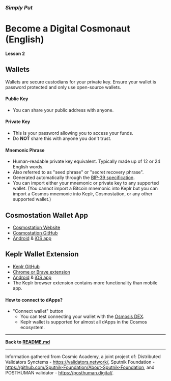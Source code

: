 ### ___Simply Put___
# **Become a Digital Cosmonaut (English)**  
**Lesson 2**

## Wallets
Wallets are secure custodians for your private key. Ensure your wallet is password protected and only use open-source wallets.

#### Public Key
- You can share your public address with anyone.

#### Private Key
- This is your password allowing you to access your funds.
- Do **NOT** share this with anyone you don't trust.

#### Mnemonic Phrase
- Human-readable private key equivalent. Typically made up of 12 or 24 English words.
- Also referred to as "seed phrase" or "secret recovery phrase".
- Generated automatically through the [BIP-39 specification](https://github.com/bitcoin/bips/blob/master/bip-0039.mediawiki).
- You can import either your mnemonic or private key to any supported wallet. (You cannot import a Bitcoin mnemonic into Keplr but you can import a Cosmos mnemonic into Keplr, Cosmostation, or any other supported wallet.)


## Cosmostation Wallet App
- [Cosmostation Website](https://cosmostation.io)
- [Cosmostation GitHub](https://github.com/cosmostation)
- [Android](https://play.google.com/store/apps/details?id=wannabit.io.cosmostaion) & [iOS app](https://apps.apple.com/app/cosmostation/id1459830339)


<!-- One Mnemonic - Unlimited addresses ([Learn more](https://medium.com/cosmostation/mnemonic-phrase-hd-wallets-simplified-12b54f9e5031))

You can use the same Private Key / Mnemonic for different Cosmos networks. ex: Cosmos, Osmosis, Juno, Sifchain, etc.

From Cosmostation, you can make transactions to the multiple blockchains. And delegate your tokens to earn rewards. (Further explanation; article from 2019: https://medium.com/@ngmike91/cosmos-atom-delegation-guide-636c5915f748 | More in-depth explanation: https://holdex.io/x/cosmos/understanding-cosmos-a-beginners-guide-and-review) -->


## Keplr Wallet Extension
- [Keplr GitHub](https://github.com/chainapsis/keplr-wallet)
- [Chrome or Brave extension](https://chrome.google.com/webstore/detail/keplr/dmkamcknogkgcdfhhbddcghachkejeap)
- [Android](https://play.google.com/store/apps/details?id=com.chainapsis.keplr) & [iOS app](https://apps.apple.com/app/keplr-wallet/id1567851089)
- The Keplr browser extension contains more functionality than mobile app.


#### How to connect to dApps?
- "Connect wallet" button
    - You can test connecting your wallet with the [Osmosis DEX](https://app.osmosis.zone).
    - Keplr wallet is supported for almost all dApps in the Cosmos ecosystem.


---

**Back to [README.md](README.md)**  

---

Information gathered from Cosmic Academy, a joint project of:
Distributed Validators Synctems - <https://validators.network/>,
Sputnik Foundation - <https://github.com/Sputnik-Foundation/About-Sputnik-Foundation>, and
POSTHUMAN validator - <https://posthuman.digital/>.
